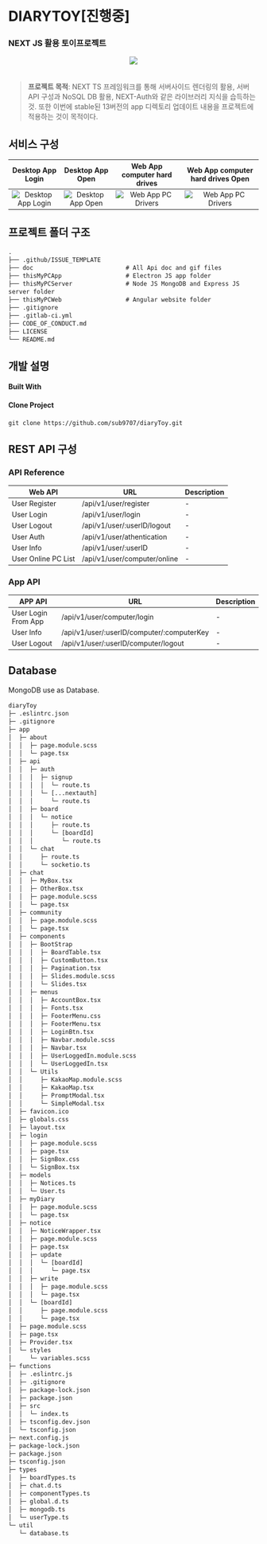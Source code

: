 # DIARYTOY[진행중]

### NEXT JS 활용 토이프로젝트

<div align="center">
    <a href="http://thismypc.com/">
        <img src="https://raw.githubusercontent.com/supunlakmal/thismypc/master/thisMyPCWeb/angular-deprecated/src/assets/images/logo/logo-mini.png" crossorigin>
    </a>
</div>

<br />

> <strong>프로젝트 목적</strong>: NEXT TS 프레임워크를 통해 서버사이드 렌더링의 활용, 서버 API 구성과 NoSQL DB 활용, NEXT-Auth와 같은 라이브러리 지식을 습득하는 것. 또한 이번에 stable된 13버전의 app 디렉토리 업데이트 내용을 프로젝트에 적용하는 것이 목적이다.


## 서비스 구성

|                                                                                          Desktop App Login                                                                                           |                                                                                         Desktop App Open                                                                                         |                                                                                      Web App computer hard drives                                                                                      |                                                                                   Web App computer hard drives Open                                                                                    |
| :--------------------------------------------------------------------------------------------------------------------------------------------------------------------------------------------------: | :----------------------------------------------------------------------------------------------------------------------------------------------------------------------------------------------: | :----------------------------------------------------------------------------------------------------------------------------------------------------------------------------------------------------: | :----------------------------------------------------------------------------------------------------------------------------------------------------------------------------------------------------: |
| <img src="https://raw.githubusercontent.com/supunlakmal/thismypc/master/thisMyPCWeb/angular-deprecated/src/assets/images/screen/app-login.PNG" title="Desktop App  Login " width="100%" crossorigin> | <img src="https://raw.githubusercontent.com/supunlakmal/thismypc/master/thisMyPCWeb/angular-deprecated/src/assets/images/screen/app-home.PNG" title="Desktop App Open" width="100%" crossorigin> | <img src="https://raw.githubusercontent.com/supunlakmal/thismypc/master/thisMyPCWeb/angular-deprecated/src/assets/images/screen/web-system.PNG" title="Web App  PC  Drivers" width="100%" crossorigin> | <img src="https://raw.githubusercontent.com/supunlakmal/thismypc/master/thisMyPCWeb/angular-deprecated/src/assets/images/screen/web-system.PNG" title="Web App  PC  Drivers" width="100%" crossorigin> |

## 프로젝트 폴더 구조

    .
    ├── .github/ISSUE_TEMPLATE
    ├── doc                          # All Api doc and gif files
    ├── thisMyPCApp                  # Electron JS app folder
    ├── thisMyPCServer               # Node JS MongoDB and Express JS server folder
    ├── thisMyPCWeb                  # Angular website folder
    ├── .gitignore
    ├── .gitlab-ci.yml
    ├── CODE_OF_CONDUCT.md
    ├── LICENSE
    └── README.md

## 개발 설명

#### Built With

#### Clone Project

```shell
git clone https://github.com/sub9707/diaryToy.git
```

## REST API 구성

### API Reference

| Web API             | URL                          | Description |
| ------------------- | ---------------------------- | ----------- |
| User Register       | /api/v1/user/register        | -           |
| User Login          | /api/v1/user/login           | -           |
| User Logout         | /api/v1/user/:userID/logout  | -           |
| User Auth           | /api/v1/user/athentication   | -           |
| User Info           | /api/v1/user/:userID         | -           |
| User Online PC List | /api/v1/user/computer/online | -           |

### App API

| APP API             | URL                                        | Description |
| ------------------- | ------------------------------------------ | ----------- |
| User Login From App | /api/v1/user/computer/login                | -           |
| User Info           | /api/v1/user/:userID/computer/:computerKey | -           |
| User Logout         | /api/v1/user/:userID/computer/logout       | -           |

## Database

MongoDB use as Database.

```
diaryToy
├─ .eslintrc.json
├─ .gitignore
├─ app
│  ├─ about
│  │  ├─ page.module.scss
│  │  └─ page.tsx
│  ├─ api
│  │  ├─ auth
│  │  │  ├─ signup
│  │  │  │  └─ route.ts
│  │  │  └─ [...nextauth]
│  │  │     └─ route.ts
│  │  ├─ board
│  │  │  └─ notice
│  │  │     ├─ route.ts
│  │  │     └─ [boardId]
│  │  │        └─ route.ts
│  │  └─ chat
│  │     ├─ route.ts
│  │     └─ socketio.ts
│  ├─ chat
│  │  ├─ MyBox.tsx
│  │  ├─ OtherBox.tsx
│  │  ├─ page.module.scss
│  │  └─ page.tsx
│  ├─ community
│  │  ├─ page.module.scss
│  │  └─ page.tsx
│  ├─ components
│  │  ├─ BootStrap
│  │  │  ├─ BoardTable.tsx
│  │  │  ├─ CustomButton.tsx
│  │  │  ├─ Pagination.tsx
│  │  │  ├─ Slides.module.scss
│  │  │  └─ Slides.tsx
│  │  ├─ menus
│  │  │  ├─ AccountBox.tsx
│  │  │  ├─ Fonts.tsx
│  │  │  ├─ FooterMenu.css
│  │  │  ├─ FooterMenu.tsx
│  │  │  ├─ LoginBtn.tsx
│  │  │  ├─ Navbar.module.scss
│  │  │  ├─ Navbar.tsx
│  │  │  ├─ UserLoggedIn.module.scss
│  │  │  └─ UserLoggedIn.tsx
│  │  └─ Utils
│  │     ├─ KakaoMap.module.scss
│  │     ├─ KakaoMap.tsx
│  │     ├─ PromptModal.tsx
│  │     └─ SimpleModal.tsx
│  ├─ favicon.ico
│  ├─ globals.css
│  ├─ layout.tsx
│  ├─ login
│  │  ├─ page.module.scss
│  │  ├─ page.tsx
│  │  ├─ SignBox.css
│  │  └─ SignBox.tsx
│  ├─ models
│  │  ├─ Notices.ts
│  │  └─ User.ts
│  ├─ myDiary
│  │  ├─ page.module.scss
│  │  └─ page.tsx
│  ├─ notice
│  │  ├─ NoticeWrapper.tsx
│  │  ├─ page.module.scss
│  │  ├─ page.tsx
│  │  ├─ update
│  │  │  └─ [boardId]
│  │  │     └─ page.tsx
│  │  ├─ write
│  │  │  ├─ page.module.scss
│  │  │  └─ page.tsx
│  │  └─ [boardId]
│  │     ├─ page.module.scss
│  │     └─ page.tsx
│  ├─ page.module.scss
│  ├─ page.tsx
│  ├─ Provider.tsx
│  └─ styles
│     └─ variables.scss
├─ functions
│  ├─ .eslintrc.js
│  ├─ .gitignore
│  ├─ package-lock.json
│  ├─ package.json
│  ├─ src
│  │  └─ index.ts
│  ├─ tsconfig.dev.json
│  └─ tsconfig.json
├─ next.config.js
├─ package-lock.json
├─ package.json
├─ tsconfig.json
├─ types
│  ├─ boardTypes.ts
│  ├─ chat.d.ts
│  ├─ componentTypes.ts
│  ├─ global.d.ts
│  ├─ mongodb.ts
│  └─ userType.ts
└─ util
   └─ database.ts
```
